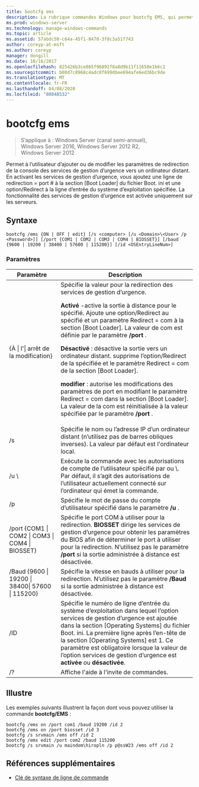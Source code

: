 ```yaml
---
title: bootcfg ems
description: La rubrique commandes Windows pour bootcfg EMS, qui permet à l’utilisateur d’ajouter ou de modifier les paramètres de redirection de la console des services de gestion d’urgence vers un ordinateur distant.
ms.prod: windows-server
ms.technology: manage-windows-commands
ms.topic: article
ms.assetid: 57abdc50-c64a-45f1-8470-3f8c3a51f743
author: coreyp-at-msft
ms.author: coreyp
manager: dongill
ms.date: 10/16/2017
ms.openlocfilehash: 825426b3ce865f96892f8a8d9b11f11650e1b6c1
ms.sourcegitcommit: b00d7c8968c4adc8f699dbee694afe6ed36bc9de
ms.translationtype: MT
ms.contentlocale: fr-FR
ms.lasthandoff: 04/08/2020
ms.locfileid: "80848532"
---
```

# <a name="bootcfg-ems"></a>bootcfg ems

>S’applique à : Windows Server (canal semi-annuel), Windows Server 2016, Windows Server 2012 R2, Windows Server 2012

Permet à l’utilisateur d’ajouter ou de modifier les paramètres de redirection de la console des services de gestion d’urgence vers un ordinateur distant. En activant les services de gestion d’urgence, vous ajoutez une ligne de redirection = port # à la section [Boot Loader] du fichier Boot. ini et une option/Redirect à la ligne d’entrée du système d’exploitation spécifiée. La fonctionnalité des services de gestion d’urgence est activée uniquement sur les serveurs.

## <a name="syntax"></a>Syntaxe
```
bootcfg /ems {ON | OFF | edit} [/s <computer> [/u <Domain>\<User> /p <Password>]] [/port {COM1 | COM2 | COM3 | COM4 | BIOSSET}] [/baud {9600 | 19200 | 38400 | 57600 | 115200}] [/id <OSEntryLineNum>]
```
### <a name="parameters"></a>Paramètres

|                            Paramètre                             |                                                                                                                                                                                                                                                                                                                                                              Description                                                                                                                                                                                                                                                                                                                                                              |
|------------------------------------------------------------------|---------------------------------------------------------------------------------------------------------------------------------------------------------------------------------------------------------------------------------------------------------------------------------------------------------------------------------------------------------------------------------------------------------------------------------------------------------------------------------------------------------------------------------------------------------------------------------------------------------------------------------------------------------------------------------------------------------------------------------------|
|                    {À &#124; l'&#124; arrêt de la modification}                    | Spécifie la valeur pour la redirection des services de gestion d’urgence.<p>**Activé** -active la sortie à distance pour le <OSEntryLineNum>spécifié. Ajoute une option/Redirect au <OSEntryLineNum> spécifié et un paramètre Redirect = com<X> à la section [Boot Loader]. La valeur de<X> com est définie par le paramètre **/port** .<p>**Désactivé** : désactive la sortie vers un ordinateur distant. supprime l’option/Redirect de la <OSEntryLineNum> spécifiée et le paramètre Redirect = com<X> de la section [Boot Loader].<p>**modifier** : autorise les modifications des paramètres de port en modifiant le paramètre Redirect = com<X> dans la section [Boot Loader]. La valeur de la<X> com est réinitialisée à la valeur spécifiée par le paramètre **/port** . |
|                          /s <computer>                           |                                                                                                                                                                                                                                                                                                          Spécifie le nom ou l’adresse IP d’un ordinateur distant (n’utilisez pas de barres obliques inverses). La valeur par défaut est l'ordinateur local.                                                                                                                                                                                                                                                                                                           |
|                       /u <Domain>\\<User>                        |                                                                                                                                                                                                                                                                 Exécute la commande avec les autorisations de compte de l’utilisateur spécifié par <User> ou <Domain>\\<User>. Par défaut, il s’agit des autorisations de l’utilisateur actuellement connecté sur l’ordinateur qui émet la commande.                                                                                                                                                                                                                                                                  |
|                          /p <Password>                           |                                                                                                                                                                                                                                                                                                                         Spécifie le mot de passe du compte d’utilisateur spécifié dans le paramètre **/u** .                                                                                                                                                                                                                                                                                                                         |
| /port {COM1 &#124; COM2 &#124; COM3 &#124; COM4 &#124; BIOSSET}  |                                                                                                                                                                                                                              Spécifie le port COM à utiliser pour la redirection. **BIOSSET** dirige les services de gestion d’urgence pour obtenir les paramètres du BIOS afin de déterminer le port à utiliser pour la redirection. N’utilisez pas le paramètre **/port** si la sortie administrée à distance est désactivée.                                                                                                                                                                                                                              |
| /Baud {9600 &#124; 19200 &#124; 38400&#124; 57600 &#124; 115200} |                                                                                                                                                                                                                                                                                               Spécifie la vitesse en bauds à utiliser pour la redirection. N’utilisez pas le paramètre **/Baud** si la sortie administrée à distance est désactivée.                                                                                                                                                                                                                                                                                               |
|                       /ID <OSEntryLineNum>                       |                                                                                                                                                                                              Spécifie le numéro de ligne d’entrée du système d’exploitation dans lequel l’option services de gestion d’urgence est ajoutée dans la section [Operating Systems] du fichier Boot. ini. La première ligne après l’en-tête de la section [Operating Systems] est 1. Ce paramètre est obligatoire lorsque la valeur de l’option services de gestion d’urgence est **activée** ou **désactivée**.                                                                                                                                                                                              |
|                                /?                                |                                                                                                                                                                                                                                                                                                                                                 Affiche l'aide à l'invite de commandes.                                                                                                                                                                                                                                                                                                                                                  |

## <a name="examples"></a><a name=BKMK_examples></a>Illustre
Les exemples suivants illustrent la façon dont vous pouvez utiliser la commande **bootcfg/EMS** :
```
bootcfg /ems on /port com1 /baud 19200 /id 2 
bootcfg /ems on /port biosset /id 3 
bootcfg /s srvmain /ems off /id 2 
bootcfg /ems edit /port com2 /baud 115200 
bootcfg /s srvmain /u maindom\hiropln /p p@ssW23 /ems off /id 2
```
## <a name="additional-references"></a>Références supplémentaires
- [Clé de syntaxe de ligne de commande](command-line-syntax-key.md)
